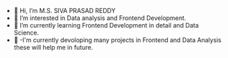 - 👋 Hi, I’m M.S. SIVA PRASAD REDDY
- 👀 I’m interested in Data analysis and Frontend Development.
- 🌱 I’m currently learning Frontend Development in detail and Data Science.
- 💞️ -I'm currently devoloping many projects in Frontend and Data Analysis these will help me in future.


<!---
sivaprasad2646/sivaprasad2646 is a ✨ special ✨ repository because its `README.md` (this file) appears on your GitHub profile.
You can click the Preview link to take a look at your changes.
--->
